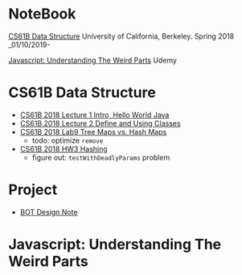 # NoteBook

[CS61B Data Structure](#CS61B_data_structure) University of California, Berkeley. Spring 2018 _01/10/2019-

[Javascript: Understanding The Weird Parts](#Javascript_understanding_the_weird_parts) Udemy

# CS61B Data Structure
- [CS61B 2018 Lecture 1 Intro, Hello World Java](../../issues/79)
- [CS61B 2018 Lecture 2 Define and Using Classes](../../issues/80)
- [CS61B 2018 Lab9 Tree Maps vs. Hash Maps](../../issues/108)
  - todo: optimize `remove`
- [CS61B 2018 HW3 Hashing](../../issues/112)
  - figure out: `testWithDeadlyParams` problem
  
# Project
- [BOT Design Note](../../issues/87)

# Javascript: Understanding The Weird Parts
